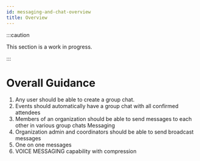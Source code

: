 ```yaml
---
id: messaging-and-chat-overview
title: Overview
---
```


:::caution

This section is a work in progress.

:::

# Overall Guidance

1. Any user should be able to create a group chat.
2. Events should automatically have a group chat with all confirmed attendees
3. Members of an organization should be able to send messages to each other in various group chats
Messaging
4. Organization admin and coordinators should be able to send broadcast messages 
6. One on one messages
7. VOICE MESSAGING capability with compression
